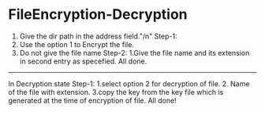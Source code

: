 # FileEncryption-Decryption
1. Give the dir path in the address field."/n"
Step-1:
1. Use the option 1 to Encrypt the file.
2. Do not give the file name
Step-2:
1.Give the file name and its extension in second entry as specefied.
All done.

*************************************
In Decryption state
Step-1:
1.select option 2 for decryption of file.
2. Name of the file with extension.
3.copy the key from the key file which is generated at the time of encryption of file.
All done!
